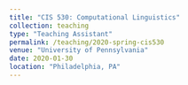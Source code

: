 ```yaml
---
title: "CIS 530: Computational Linguistics"
collection: teaching
type: "Teaching Assistant"
permalink: /teaching/2020-spring-cis530
venue: "University of Pennsylvania"
date: 2020-01-30
location: "Philadelphia, PA"
---
```

